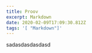 ```yaml
---
title: Proov
excerpt: Markdown
date: 2020-02-09T17:09:30.812Z
tags: '[ "Markdown"]'
---
```

sadasdasdasdasd
